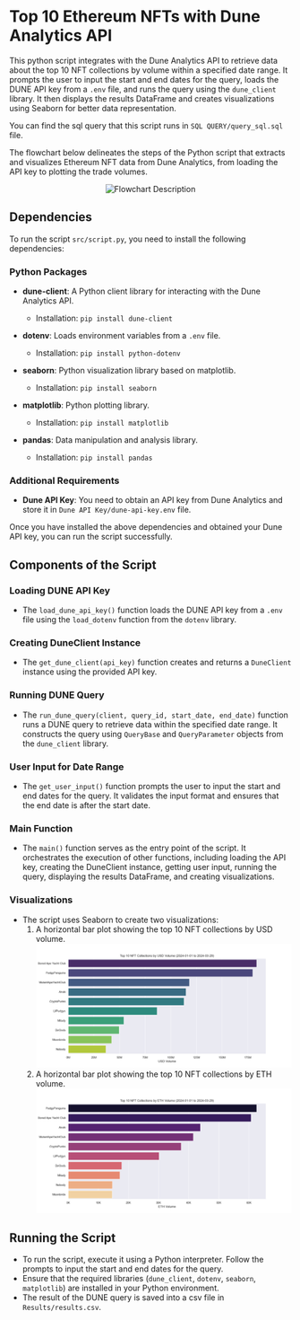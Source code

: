 # Top 10 Ethereum NFTs with Dune Analytics API

This python script integrates with the Dune Analytics API to retrieve data about the top 10 NFT collections by volume within a specified date range. It prompts the user to input the start and end dates for the query, loads the DUNE API key from a `.env` file, and runs the query using the `dune_client` library. It then displays the results DataFrame and creates visualizations using Seaborn for better data representation.

You can find the sql query that this script runs in `SQL QUERY/query_sql.sql` file.

The flowchart below delineates the steps of the Python script that extracts and visualizes Ethereum NFT data from Dune Analytics, from loading the API key to plotting the trade volumes.
<p align="center">
  <img src="https://github.com/Toufik-BHM/Top-10-Ethereum-NFTs-with-Dune-Analytics-API/assets/157906071/ef2ece8f-de53-4761-af12-dcc31274d430" alt="Flowchart Description" width="600"/>
</p>

## Dependencies

To run the script `src/script.py`, you need to install the following dependencies:

### Python Packages

- **dune-client**: A Python client library for interacting with the Dune Analytics API.
  - Installation: `pip install dune-client`

- **dotenv**: Loads environment variables from a `.env` file.
  - Installation: `pip install python-dotenv`

- **seaborn**: Python visualization library based on matplotlib.
  - Installation: `pip install seaborn`

- **matplotlib**: Python plotting library.
  - Installation: `pip install matplotlib`

- **pandas**: Data manipulation and analysis library.
  - Installation: `pip install pandas`

### Additional Requirements

- **Dune API Key**: You need to obtain an API key from Dune Analytics and store it in `Dune API Key/dune-api-key.env` file.

Once you have installed the above dependencies and obtained your Dune API key, you can run the script successfully.



## Components of the Script

### Loading DUNE API Key
- The `load_dune_api_key()` function loads the DUNE API key from a `.env` file using the `load_dotenv` function from the `dotenv` library.

### Creating DuneClient Instance
- The `get_dune_client(api_key)` function creates and returns a `DuneClient` instance using the provided API key.

### Running DUNE Query
- The `run_dune_query(client, query_id, start_date, end_date)` function runs a DUNE query to retrieve data within the specified date range. It constructs the query using `QueryBase` and `QueryParameter` objects from the `dune_client` library.

### User Input for Date Range
- The `get_user_input()` function prompts the user to input the start and end dates for the query. It validates the input format and ensures that the end date is after the start date.

### Main Function
- The `main()` function serves as the entry point of the script. It orchestrates the execution of other functions, including loading the API key, creating the DuneClient instance, getting user input, running the query, displaying the results DataFrame, and creating visualizations.

### Visualizations
- The script uses Seaborn to create two visualizations:
  1. A horizontal bar plot showing the top 10 NFT collections by USD volume.
  ![Top 10 NFT Collections by USD Volume](<images/Top 10 NFT Collections by USD Volume.png>)
  2. A horizontal bar plot showing the top 10 NFT collections by ETH volume.
  ![Top 10 NFT Collections by ETH Volume](<images/Top 10 NFT Collections by ETH Volume.png>)
## Running the Script
- To run the script, execute it using a Python interpreter. Follow the prompts to input the start and end dates for the query.
- Ensure that the required libraries (`dune_client`, `dotenv`, `seaborn`, `matplotlib`) are installed in your Python environment.
- The result of the DUNE query is saved into a csv file in `Results/results.csv`.
